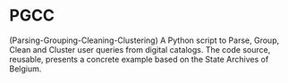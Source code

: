 # PGCC 
(Parsing-Grouping-Cleaning-Clustering)
A Python script to Parse, Group, Clean and Cluster user queries from digital catalogs.
The code source, reusable, presents a concrete example based on the State Archives of Belgium.
